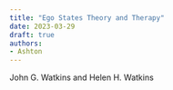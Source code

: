 ```yaml
---
title: "Ego States Theory and Therapy"
date: 2023-03-29
draft: true
authors:
- Ashton
---
```

John G. Watkins and  Helen H. Watkins